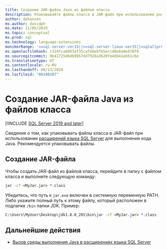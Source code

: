 ```yaml
---
title: Создание JAR-файла Java из файлов класса
description: Упаковывайте файлы класса в JAR-файл при использовании расширений языка SQL Server для выполнения кода Java.
author: dphansen
ms.author: davidph
ms.date: 11/05/2019
ms.topic: conceptual
ms.prod: sql
ms.technology: language-extensions
monikerRange: '>=sql-server-ver15||>=sql-server-linux-ver15||=sqlallproducts-allversions'
ms.openlocfilehash: c324fca6893af35cafe6e9f65eccd0e8a0e478f9
ms.sourcegitcommit: 9b41725d6db9957dd7928a3620fe4db41eb51c6e
ms.translationtype: HT
ms.contentlocale: ru-RU
ms.lasthandoff: 08/13/2020
ms.locfileid: "88180287"
---
```

# <a name="create-a-java-jar-file-from-class-files"></a>Создание JAR-файла Java из файлов класса
[!INCLUDE [SQL Server 2019 and later](../../includes/applies-to-version/sqlserver2019.md)]

Сведения о том, как упаковывать файлы класса в JAR-файл при использовании [расширений языка SQL Server](../language-extensions-overview.md) для выполнения кода Java. Рекомендуется упаковывать файлы.

## <a name="create-a-jar-file"></a>Создание JAR-файла

Чтобы создать JAR-файл из файлов класса, перейдите в папку с файлом класса и выполните следующую команду:

```cmd
jar -cf <MyJar.jar> *.class
```

Убедитесь, что путь к `jar.exe` включен в системную переменную PATH. Либо укажите полный путь к этому файлу, который расположен в подпапке `/bin` папки JDK. Пример:

```cmd
C:\Users\MyUser\Desktop\jdk1.8.0_201\bin\jar -cf <MyJar.jar> *.class
```

## <a name="next-steps"></a>Дальнейшие действия

+ [Вызов среды выполнения Java в расширениях языка SQL Server](../how-to/call-java-from-sql.md)